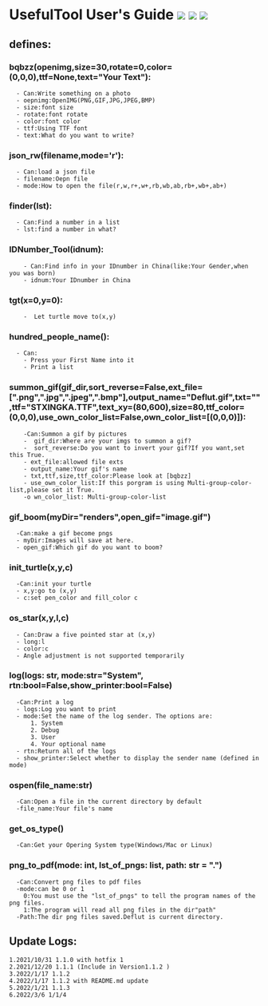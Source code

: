 # UsefulTool User's Guide ![](https://img.shields.io/badge/Version-1.1.4-yellowgreen) ![](https://img.shields.io/badge/Build-112-blue) ![](https://img.shields.io/badge/Pypi-%20Uploaded-orange)
## defines:
### bqbzz(openimg,size=30,rotate=0,color=(0,0,0),ttf=None,text="Your Text"):

      - Can:Write something on a photo
      - oepnimg:OpenIMG(PNG,GIF,JPG,JPEG,BMP)
      - size:font size
      - rotate:font rotate
      - color:font color
      - ttf:Using TTF font
      - text:What do you want to write?
### json_rw(filename,mode='r'):
      - Can:load a json file
      - filename:Oepn file
      - mode:How to open the file(r,w,r+,w+,rb,wb,ab,rb+,wb+,ab+)
### finder(lst):
      - Can:Find a number in a list
      - lst:find a number in what?
### IDNumber_Tool(idnum):
        - Can:Find info in your IDnumber in China(like:Your Gender,when you was born)
        - idnum:Your IDnumber in China
### tgt(x=0,y=0):
        -  Let turtle move to(x,y)
### hundred_people_name():
      - Can:
        - Press your First Name into it
        - Print a list
### summon_gif(gif_dir,sort_reverse=False,ext_file=[".png",".jpg",".jpeg",".bmp"],output_name="Deflut.gif",txt="",ttf="STXINGKA.TTF",text_xy=(80,600),size=80,ttf_color=(0,0,0),use_own_color_list=False,own_color_list=[(0,0,0)]):
        -Can:Summon a gif by pictures
        -  gif_dir:Where are your imgs to summon a gif?
        -  sort_reverse:Do you want to invert your gif?If you want,set this True.
        - ext_file:allowed file exts
        - output_name:Your gif's name
        - txt,ttf,size,ttf_color:Please look at [bqbzz]
        - use_own_color_list:If this porgram is using Multi-group-color-list,please set it True.
        -o wn_color_list: Multi-group-color-list
### gif_boom(myDir="renders",open_gif="image.gif")

      -Can:make a gif become pngs
      - myDir:Images will save at here.
      - open_gif:Which gif do you want to boom?
### init_turtle(x,y,c)
      -Can:init your turtle
      - x,y:go to (x,y)
      - c:set pen_color and fill_color c
### os_star(x,y,l,c)
      - Can:Draw a five pointed star at (x,y)
      - long:l
      - color:c
      - Angle adjustment is not supported temporarily
### log(logs: str, mode:str="System", rtn:bool=False,show_printer:bool=False)
      -Can:Print a log
      - logs:Log you want to print
      - mode:Set the name of the log sender. The options are:
          1. System
          2. Debug
          3. User
          4. Your optional name
      - rtn:Return all of the logs
      - show_printer:Select whether to display the sender name (defined in mode)
### ospen(file_name:str)
      -Can:Open a file in the current directory by default
      -file_name:Your file's name
### get_os_type()
      -Can:Get your Opering System type(Windows/Mac or Linux)
### png_to_pdf(mode: int, lst_of_pngs: list, path: str = ".")
      -Can:Convert png files to pdf files
      -mode:can be 0 or 1
      	0:You must use the "lst_of_pngs" to tell the program names of the png files.
      	1:The program will read all png files in the dir"path"
      -Path:The dir png files saved.Deflut is current directory.
## Update Logs:
    1.2021/10/31 1.1.0 with hotfix 1 
    2.2021/12/20 1.1.1 (Include in Version1.1.2 )
    3.2022/1/17 1.1.2 
    4.2022/1/17 1.1.2 with README.md update
    5.2022/1/21 1.1.3
    6.2022/3/6 1/1/4
